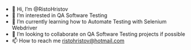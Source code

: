 - 👋 Hi, I’m @RistoHristov
- 👀 I’m interested in QA Software Testing
- 🌱 I’m currently learning how to Automate Testing with Selenium Webdriver
- 💞️ I’m looking to collaborate on QA Software Testing projects if possible
- 📫 How to reach me ristohristov@hotmail.com 

<!---
RistoHristov/RistoHristov is a ✨ special ✨ repository because its `README.md` (this file) appears on your GitHub profile.
You can click the Preview link to take a look at your changes.
--->
